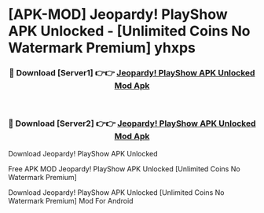 # [APK-MOD] Jeopardy! PlayShow APK Unlocked - [Unlimited Coins No Watermark Premium] yhxps



<div align="center">
<h3>🔴 Download [Server1] 👉👉 <a href="https://momento.my/?title=Jeopardy!_PlayShow_APK_Unlocked">Jeopardy! PlayShow APK Unlocked Mod Apk</a></h3><br>

<h3>🔴 Download [Server2] 👉👉 <a href="https://momento.my/?title=Jeopardy!_PlayShow_APK_Unlocked">Jeopardy! PlayShow APK Unlocked Mod Apk</a></h3>
</div>



Download Jeopardy! PlayShow APK Unlocked 

Free APK MOD Jeopardy! PlayShow APK Unlocked [Unlimited Coins No Watermark Premium]

Download Jeopardy! PlayShow APK Unlocked [Unlimited Coins No Watermark Premium] Mod For Android
